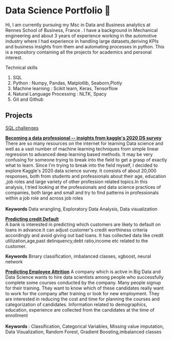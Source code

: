 # Data Science Portfolio 👋
Hi, I am currently pursuing my Msc in Data and Business analytics at Rennes School of Business, France . I have a background in Mechanical engineering and about 3 years of experience working in the automotive industry where I had experience in handling large datasets,deriving KPIs and business insights from them and automating processes in python.  This is a repository containing all the projects for academics and personal interest. 

Technical skills
1. SQL
2. Python : Numpy, Pandas, Matplotlib, Seaborn,Plotly
3. Machine learning : Scikit learn, Keras, Tensorflow
4. Natural Language Processing : NLTK, Spacy
5. Git and Github

## Projects

[SQL challenges](https://github.com/Satyaki9207/SQL_challenges)

[**Becoming a data professional -- insights from kaggle's 2020 DS survey**](https://github.com/Satyaki9207/how-to-become-a-data-professional)  
There are so many resources on the internet for learning Data science and well as a vast number of machine learning techniques from simple linear regression to advanced deep learning based methods. It may be very confusing for someone trying to break into the field to get a grasp of exactly what to learn. Since I'm trying to break into the field myself, I decided to explore Kaggle's 2020 data science survey. It consists of about 20,000 responses, both from students and professionals about their age, education ,job roles and large variety of other profession related topics.In this analysis, I tried looking at the professionals and data science practices of companies, both large and small and try to find patterns in professionals within a job role and across job roles
<br/>
<br/>
**Keywords** Data wrangling, Exploratory Data Analysis, Data visualization

[**Predicting credit Default**](https://github.com/Satyaki9207/Loan_default_prediction)  
A bank is interested in predicting which customers are likely to default on loans in advance.It can adjust customer's credit worthiness criteria accordingly and avoid giving out bad loans. It has collected data like credit utilization,age,past delinquency,debt ratio,income etc related to the customer.  

**Keywords** Binary classification, imbalanced classes, xgboost, neural network


[**Predicting Employee Attrition**](https://github.com/Satyaki9207/kaggle_HR_analytics/tree/master)
A company which is active in Big Data and Data Science wants to hire data scientists among people who successfully complete some courses conducted by the company. Many people signup for their training. They want to know which of these candidates really want to work for the company after training or look for new employment. They are interested in reducing the cost and time for planning the courses and categorization of candidates. Information related to demographics, education, experience are collected from the candidates at the time of enrollment<br/>
<br/>
**Keywords** : Classification, Categorical Variables, Missing value imputation, Data Visualization, Random Forest, Gradient Boosting,imbalanced classes


<!--
**Satyaki9207/Satyaki9207** is a ✨ _special_ ✨ repository because its `README.md` (this file) appears on your GitHub profile.

Here are some ideas to get you started:

- 🔭 I’m currently working on ...
- 🌱 I’m currently learning ...
- 👯 I’m looking to collaborate on ...
- 🤔 I’m looking for help with ...
- 💬 Ask me about ...
- 📫 How to reach me: ...
- 😄 Pronouns: ...
- ⚡ Fun fact: ...
-->
